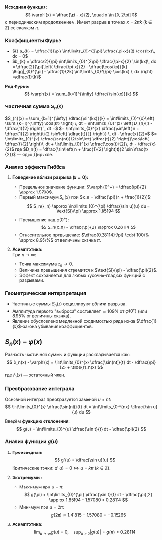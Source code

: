 **Исходная функция:**  
$$ \varphi(x) = \dfrac{\pi - x}{2}, \quad x \in [0, 2\pi] $$
с периодическим продолжением. Имеет разрыв в точках $x = 2\pi k$ ($k \in \mathbb{Z}$) со скачком $\pi$.

### Коэффициенты Фурье
- ${} a_{k} = \dfrac{1}{\pi} \int\limits_{0}^{2\pi}  \dfrac{\pi-x}{2} \cos(kx)\, dx = 0$  
- $b_{k} = \dfrac{2}{\pi} \int\limits_{0}^{2\pi}  \dfrac{\pi-x}{2} \sin(kx)\, dx = \dfrac{2}{\pi}\left( \dfrac{\pi-x}{2} - \dfrac{\cos(kx)}{k} \Bigg|_{0}^{\pi} - \dfrac{1}{2k} \int\limits_{0}^{\pi} \cos(kx)  \, dx  \right) =\dfrac{1}{k}$ 

**Ряд Фурье:**  
$$ \varphi(x) = \sum_{k=1}^{\infty} \dfrac{\sin(kx)}{k} $$

### Частичная сумма $S_n(x)$
$S_{n}(x) = \sum_{k=1}^{\infty} \dfrac{\sin(kx)}{k} = \int\limits_{0}^{x}\left( \sum_{k=1}^{\infty} \cos(kt) \right)  \, dt = \int\limits_{0}^{x} \left( D_{n}(t) - \dfrac{1}{2} \right) \, dt  =$
$= \int\limits_{0}^{x} \dfrac{\sin\left( n + \dfrac{1}{2} \right)t}{2 \sin\left( \dfrac{t}{2} \right)} \, dt - \dfrac{x}{2}=$
$= \int\limits_{0}^{x}  \dfrac{\sin(nt)}{2\sin\left( \dfrac{t}{2} \right)}\cos\left( \dfrac{t}{2} \right)\, dt + \int\limits_{0}^{x}  \dfrac{\cos(t)}{2}\, dt - \dfrac{x}{2}$
где $D_n(t) = \dfrac{\sin\left( n + \frac{1}{2} \right)t}{2 \sin \frac{t}{2}}$ — ядро Дирихле.  

### Анализ эффекта Гиббса
1. **Поведение вблизи разрыва ($x = 0$):**  
   - Предельное значение функции: $\varphi(0^+) = \dfrac{\pi}{2} \approx 1.5708$.  
   - Первый максимум $S_n(x)$ при $x_n = \dfrac{\pi}{n + \frac{1}{2}}$:  
     $$ S_n(x_n) \approx \int\limits_{0}^{\pi} \dfrac{\sin u}{u}  du = \text{Si}(\pi) \approx 1.85194 $$  
   - Превышение над $\varphi(0^+)$:  
     $$ S_n(x_n) - \dfrac{\pi}{2} \approx 0.28114 $$  
   - Относительное превышение: $\dfrac{0.28114}{\pi} \cdot 100\% \approx 8.95\%$ от величины скачка $\pi$.

2. **Асимптотика:**  
   При $n \to \infty$:  
   - Точка максимума $x_n \to 0$.  
   - Величина превышения стремится к $\text{Si}(\pi) - \dfrac{\pi}{2}$.  
   - Эффект сохраняется для любых кусочно-гладких функций с разрывами.

### Геометрическая интерпретация
- Частичные суммы $S_n(x)$ осциллируют вблизи разрыва.  
- Амплитуда первого "выброса" составляет $\approx 109\%$ от $\varphi(0^+)$ (или $8.95\%$ от величины скачка).  
- Явление обусловлено медленной сходимостью ряда из-за $\dfrac{1}{k}$-закона убывания коэффициентов.
## $S_n(x) - \varphi(x)$
Разность частичной суммы и функции раскладывается как:
$$ S_n(x) - \varphi(x) = \int\limits_{0}^{x} \dfrac{\sin(nt)}{t}  dt - \dfrac{\pi}{2} + \tilde{r}_n(x) $$
где $\tilde{r}_n(x)$ — остаточный член.

### Преобразование интеграла
Основной интеграл преобразуется заменой $u = nt$:
$$ \int\limits_{0}^{x} \dfrac{\sin(nt)}{t}  dt = \int\limits_{0}^{nx} \dfrac{\sin u}{u}  du $$

Введём **функцию отклонения**:
$$ g(u) = \int\limits_{0}^{u} \dfrac{\sin t}{t}  dt - \dfrac{\pi}{2} $$

### Анализ функции $g(u)$
1. **Производная:**
   $$ g'(u) = \dfrac{\sin u}{u} $$
   Критические точки: $g'(u) = 0 \iff u = k\pi$ ($k \in \mathbb{Z}$).

2. **Экстремумы:**
   - Максимум при $u = \pi$: 
     $$ g(\pi) = \int\limits_{0}^{\pi} \dfrac{\sin t}{t}  dt - \dfrac{\pi}{2} \approx 1.85194 - 1.57080 = 0.28114 $$
   - Минимум при $u = 2\pi$: 
     $$ g(2\pi) \approx 1.41815 - 1.57080 = -0.15265 $$

3. **Асимптотика:**
   $$ \lim_{u \to \infty} g(u) = 0, \quad \sup_{u > 0} |g(u)| = g(\pi) \approx 0.28114 $$

